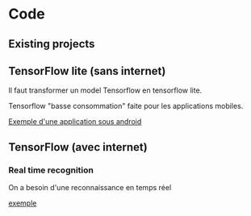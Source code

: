 # Code

## Existing projects 

## TensorFlow lite (sans internet)

Il faut transformer un model Tensorflow en tensorflow lite.

Tensorflow "basse consommation" faite pour les applications mobiles.

[Exemple d'une application sous android](https://github.com/tensorflow/examples/blob/master/lite/examples/image_classification/android/README.md)


## TensorFlow (avec internet)

### Real time recognition 

On a besoin d'une reconnaissance en temps réel 

[exemple](https://hackernoon.com/tensorflow-js-real-time-object-detection-in-10-lines-of-code-baf15dfb95b2)



